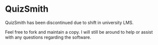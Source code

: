 QuizSmith
=========

QuizSmith has been discontinued due to shift in university LMS.

Feel free to fork and maintain a copy.  I will still be around to help or assist with any questions regarding the software.

